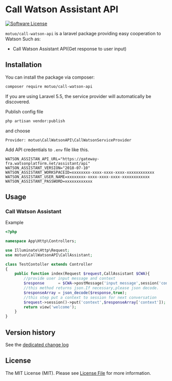 # Call Watson Assistant API

[![Software License](https://img.shields.io/badge/license-MIT-brightgreen.svg?style=flat-square)](LICENSE.md)

`motuo/call-watson-api` is a laravel package providing easy cooperation to Watson
Such as:

- Call Watson Assistant API(Get response to user input)


## Installation

You can install the package via composer:

``` bash
composer require motuo/call-watson-api
```

If you are using Laravel 5.5, the service provider will automatically be discovered. 

Publish config file

```bash
php artisan vendor:publish
```
and choose

```
Provider: motuo\CallWatsonAPI\CallWatsonServiceProvider
```

Add API credentials to `.env` file like this.

```env
WATSON_ASSISTAN_API_URL="https://gateway-fra.watsonplatform.net/assistant/api"
WATSON_ASSISTANT_VERSION="2018-07-10"
WATSON_ASSISTANT_WORKSPACEID=xxxxxxxx-xxxx-xxxx-xxxx-xxxxxxxxxxxx
WATSON_ASSISTANT_USER_NAME=xxxxxxxx-xxxx-xxxx-xxxx-xxxxxxxxxxxx
WATSON_ASSISTANT_PASSWORD=xxxxxxxxxxxx
```

## Usage

### Call Watson Assistant
Example

```php
<?php

namespace App\Http\Controllers;

use Illuminate\Http\Request;
use motuo\CallWatsonAPI\CallAssistant;

class TestContoller extends Controller
{
    public function index(Request $request,CallAssistant $CWA){
        //provide user input message and context
        $response      = $CWA->postMessage('input message',session('context')?session('context'):[]);
        //this method returns json.If necessary,please json decode.
        $responseArray = json_decode($response,true);
        //this step put a context to session for next conversation
        $request->session()->put('context',$responseArray['context']);
        return view('welcome');
    }
}
```

## Version history

See the [dedicated change log](CHANGELOG.md)

## License

The MIT License (MIT). Please see [License File](LICENSE) for more information.